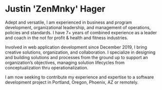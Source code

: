 # Justin 'ZenMnky' Hager

Adept and versatile, I am experienced in business and program development, organizational leadership, and management of operations, policies and standards. I have 7+ years of combined experience as a leader and coach in the not for profit & health and fitness industries. 

Involved in web application development since December 2019, I bring creative solutions, organization, and collaboration. I specialize in designing and building solutions and processes from the ground up to support an organization’s objectives, managing solution lifecycles from conceptualization thru operationalization.   

I am now seeking to contribute my experience and expertise to a software development project in Portland, Oregon, Phoenix, AZ or remotely.  
